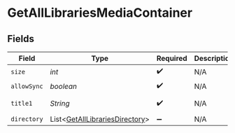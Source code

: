 # GetAllLibrariesMediaContainer


## Fields

| Field                                                                                 | Type                                                                                  | Required                                                                              | Description                                                                           | Example                                                                               |
| ------------------------------------------------------------------------------------- | ------------------------------------------------------------------------------------- | ------------------------------------------------------------------------------------- | ------------------------------------------------------------------------------------- | ------------------------------------------------------------------------------------- |
| `size`                                                                                | *int*                                                                                 | :heavy_check_mark:                                                                    | N/A                                                                                   | 5                                                                                     |
| `allowSync`                                                                           | *boolean*                                                                             | :heavy_check_mark:                                                                    | N/A                                                                                   | false                                                                                 |
| `title1`                                                                              | *String*                                                                              | :heavy_check_mark:                                                                    | N/A                                                                                   | Plex Library                                                                          |
| `directory`                                                                           | List<[GetAllLibrariesDirectory](../../models/operations/GetAllLibrariesDirectory.md)> | :heavy_minus_sign:                                                                    | N/A                                                                                   |                                                                                       |